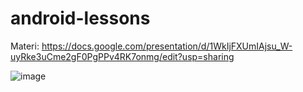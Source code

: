 # android-lessons
Materi:
https://docs.google.com/presentation/d/1WkIjFXUmIAjsu_W-uyRke3uCme2gF0PgPPv4RK7onmg/edit?usp=sharing

![image](https://github.com/muhammadridwan47/android-lessons/assets/69374541/8fbecf90-a281-414f-89ce-86de0b991b7c)
